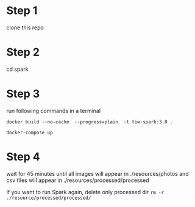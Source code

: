 # Step 1

clone this repo

# Step 2

cd spark

# Step 3

run following commands in a terminal

`docker build --no-cache  --progress=plain  -t tiw-spark:3.0 .`

`docker-compose up`

# Step 4

wait for 45 minutes until all images will appear in ./resources/photos
and csv files will appear in ./resources/processed/processed

If you want to run Spark again, delete only processed dir
`rm -r ./resource/processed/processed/`
